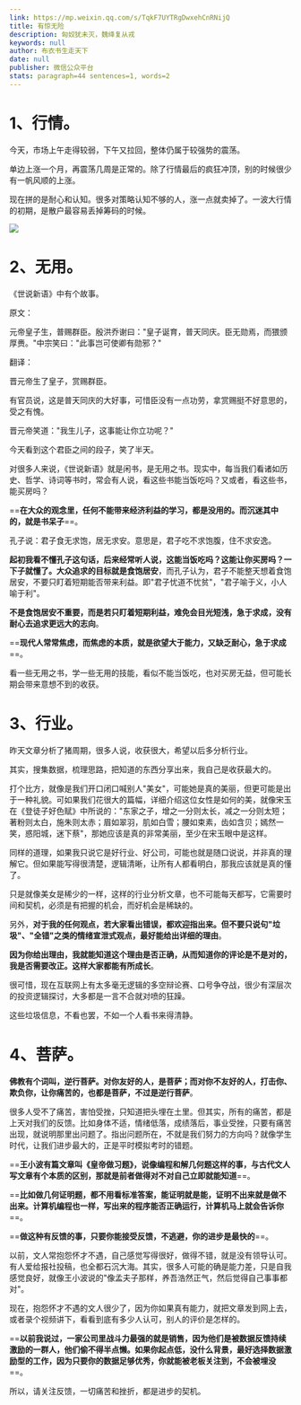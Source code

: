 ```yaml
---
link: https://mp.weixin.qq.com/s/TqkF7UYTRgDwxehCnRNijQ
title: 有惊无险
description: 匈奴犹未灭，魏绛复从戎
keywords: null
author: 布衣书生走天下
date: null
publisher: 微信公众平台
stats: paragraph=44 sentences=1, words=2
---
```


# 1、行情。

今天，市场上午走得较弱，下午又拉回，整体仍属于较强势的震荡。

单边上涨一个月，再震荡几周是正常的。除了行情最后的疯狂冲顶，别的时候很少有一帆风顺的上涨。

现在拼的是耐心和认知。很多对策略认知不够的人，涨一点就卖掉了。一波大行情的初期，是散户最容易丢掉筹码的时候。

![](https://mmbiz.qpic.cn/mmbiz_png/52ldaLQ7yeRKpqUdPo0EHDRkAEVoHg2O0Q4mkHj4BDH6lhBHicicddfJ3r74rQ5p34aDPM3CDZs5quusuK0Puq0A/640?wx_fmt=png&tp=webp&wxfrom=5&wx_lazy=1&wx_co=1)

# 2、无用。

《世说新语》中有个故事。

原文：

元帝皇子生，普赐群臣。殷洪乔谢曰："皇子诞育，普天同庆。臣无勋焉，而猥颁厚赉。"中宗笑曰："此事岂可使卿有勋邪？"

翻译：

晋元帝生了皇子，赏赐群臣。

有官员说，这是普天同庆的大好事，可惜臣没有一点功劳，拿赏赐挺不好意思的，受之有愧。

晋元帝笑道："我生儿子，这事能让你立功呢？"

今天看到这个君臣之间的段子，笑了半天。

对很多人来说，《世说新语》就是闲书，是无用之书。现实中，每当我们看诸如历史、哲学、诗词等书时，常会有人说，看这些书能当饭吃吗？又或者，看这些书，能买房吗？

==**在大众的观念里，任何不能带来经济利益的学习，都是没用的。而沉迷其中的，就是书呆子**==。

孔子说：君子食无求饱，居无求安。意思是，君子吃不求饱腹，住不求安逸。

**起初我看不懂孔子这句话，后来经常听人说，这能当饭吃吗？这能让你买房吗？一下子就懂了。大众追求的目标就是食饱居安**，而孔子认为，君子不能整天想着食饱居安，不要只盯着短期能否带来利益。即"君子忧道不忧贫"，"君子喻于义，小人喻于利"。

**不是食饱居安不重要，而是若只盯着短期利益，难免会目光短浅，急于求成，没有耐心去追求更远大的志向**。

==**现代人常常焦虑，而焦虑的本质，就是欲望大于能力，又缺乏耐心，急于求成**==。

看一些无用之书，学一些无用的技能，看似不能当饭吃，也对买房无益，但可能长期会带来意想不到的收获。

# 3、行业。

昨天文章分析了猪周期，很多人说，收获很大，希望以后多分析行业。

其实，搜集数据，梳理思路，把知道的东西分享出来，我自己是收获最大的。

打个比方，就像是我们开口闭口喊别人"美女"，可能她是真的美丽，但更可能是出于一种礼貌。可如果我们花很大的篇幅，详细介绍这位女性是如何的美，就像宋玉在《登徒子好色赋》中所说的："东家之子，增之一分则太长，减之一分则太短；著粉则太白，施朱则太赤；眉如翠羽，肌如白雪；腰如束素，齿如含贝；嫣然一笑，惑阳城，迷下蔡"，那她应该是真的非常美丽，至少在宋玉眼中是这样。

同样的道理，如果我只说它是好行业、好公司，可能也就是随口说说，并非真的理解它。但如果能写得很清楚，逻辑清晰，让所有人都看明白，那我应该就是真的懂了。

只是就像美女是稀少的一样，这样的行业分析文章，也不可能每天都写，它需要时间和契机，必须是有把握的机会，而好机会是稀缺的。

另外，**对于我的任何观点，若大家看出错误，都欢迎指出来。但不要只说句"垃圾"、"全错"之类的情绪宣泄式观点，最好能给出详细的理由**。

**因为你给出理由，我就能知道这个理由是否正确，从而知道你的评论是不是对的，我是否需要改正。这样大家都能有所成长**。

很可惜，现在互联网上有太多毫无逻辑的多空辩论赛、口号争夺战，很少有深层次的投资逻辑探讨，大多都是一言不合就对喷的狂躁。

这些垃圾信息，不看也罢，不如一个人看书来得清静。

# 4、菩萨。

**佛教有个词叫，逆行菩萨。对你友好的人，是菩萨；而对你不友好的人，打击你、欺负你，让你痛苦的，也都是菩萨，不过是逆行菩萨**。

很多人受不了痛苦，害怕受挫，只知道把头埋在土里。但其实，所有的痛苦，都是上天对我们的反馈。比如身体不适，情绪低落，成绩落后，事业受挫，只要有痛苦出现，就说明那里出问题了。指出问题所在，不就是我们努力的方向吗？就像学生时代，让我们进步最大的，正是平时模拟考时的错题。

==**王小波有篇文章叫《皇帝做习题》，说像编程和解几何题这样的事，与古代文人写文章有个本质的区别，那就是前者做得对不对自己立即就能知道**==。

==**比如做几何证明题，都不用看标准答案，能证明就是能，证明不出来就是做不出来。计算机编程也一样，写出来的程序能否正确运行，计算机马上就会告诉你**==。

==**做这种有反馈的事，只要你能接受反馈，不逃避，你的进步是最快的**==。

以前，文人常抱怨怀才不遇，自己感觉写得很好，做得不错，就是没有领导认可。有人爱给报社投稿，也全都石沉大海。其实，很多人可能的确是能力差，只是自我感觉良好，就像王小波说的"像孟夫子那样，养吾浩然正气，然后觉得自己事事都对"。

现在，抱怨怀才不遇的文人很少了，因为你如果真有能力，就把文章发到网上去，或者录个视频讲下，看看到底有多少人认可，别人的评价是怎样的。

==**以前我说过，一家公司里战斗力最强的就是销售，因为他们是被数据反馈持续激励的一群人，他们偷不得半点懒。如果你起点低，没什么背景，最好选择数据激励型的工作，因为只要你的数据足够优秀，你就能被老板关注到，不会被埋没**==。

所以，请关注反馈，一切痛苦和挫折，都是进步的契机。
